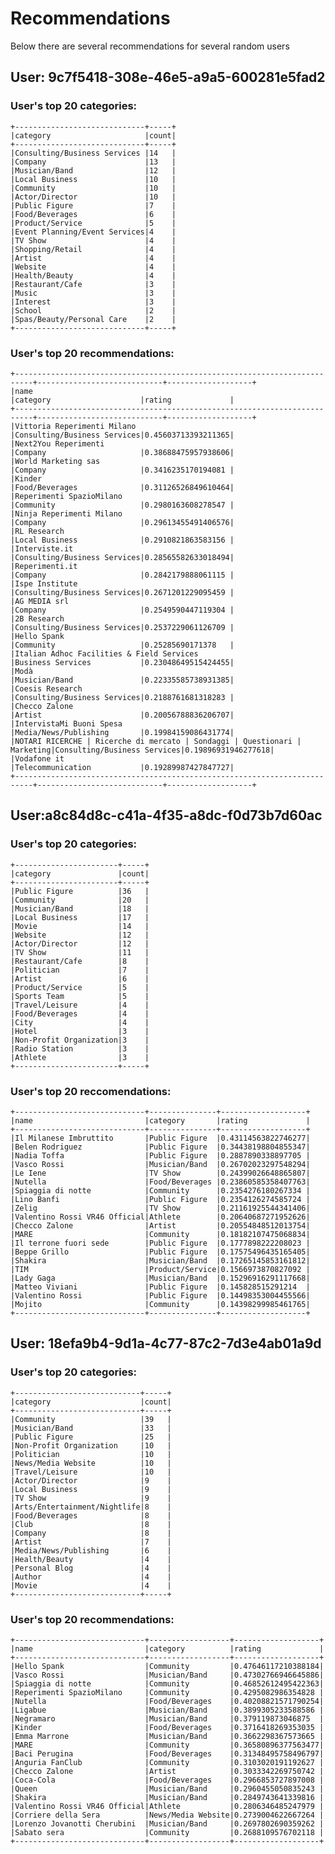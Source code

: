 # Recommendations

Below there are several recommendations for several random users

## User: 9c7f5418-308e-46e5-a9a5-600281e5fad2

### User's top 20 categories:
	+-----------------------------+-----+
	|category                     |count|
	+-----------------------------+-----+
	|Consulting/Business Services |14   |
	|Company                      |13   |
	|Musician/Band                |12   |
	|Local Business               |10   |
	|Community                    |10   |
	|Actor/Director               |10   |
	|Public Figure                |7    |
	|Food/Beverages               |6    |
	|Product/Service              |5    |
	|Event Planning/Event Services|4    |
	|TV Show                      |4    |
	|Shopping/Retail              |4    |
	|Artist                       |4    |
	|Website                      |4    |
	|Health/Beauty                |4    |
	|Restaurant/Cafe              |3    |
	|Music                        |3    |
	|Interest                     |3    |
	|School                       |2    |
	|Spas/Beauty/Personal Care    |2    |
	+-----------------------------+-----+ 

### User's top 20 recommendations:
	+--------------------------------------------------------------------------+----------------------------+-------------------+
	|name                                                                      |category                    |rating             |
	+--------------------------------------------------------------------------+----------------------------+-------------------+
	|Vittoria Reperimenti Milano                                               |Consulting/Business Services|0.45603713393211365|
	|Next2You Reperimenti                                                      |Company                     |0.38688475957938606|
	|World Marketing sas                                                       |Company                     |0.3416235170194081 |
	|Kinder                                                                    |Food/Beverages              |0.31126526849610464|
	|Reperimenti SpazioMilano                                                  |Community                   |0.2980163608278547 |
	|Ninja Reperimenti Milano                                                  |Company                     |0.29613455491406576|
	|RL Research                                                               |Local Business              |0.2910821863583156 |
	|Interviste.it                                                             |Consulting/Business Services|0.28565582633018494|
	|Reperimenti.it                                                            |Company                     |0.2842179888061115 |
	|Ispe Institute                                                            |Consulting/Business Services|0.2671201229095459 |
	|AG MEDIA srl                                                              |Company                     |0.2549590447119304 |
	|2B Research                                                               |Consulting/Business Services|0.2537229061126709 |
	|Hello Spank                                                               |Community                   |0.25285690171378   |
	|Italian Adhoc Facilities & Field Services                                 |Business Services           |0.23048649515424455|
	|Modà                                                                      |Musician/Band               |0.22335585738931385|
	|Coesis Research                                                           |Consulting/Business Services|0.2188761681318283 |
	|Checco Zalone                                                             |Artist                      |0.20056788836206707|
	|IntervistaMi Buoni Spesa                                                  |Media/News/Publishing       |0.19984159086431774|
	|NOTARI RICERCHE | Ricerche di mercato | Sondaggi | Questionari | Marketing|Consulting/Business Services|0.19896931946277618|
	|Vodafone it                                                               |Telecommunication           |0.19289987427847727|
	+--------------------------------------------------------------------------+----------------------------+-------------------+

## User:a8c84d8c-c41a-4f35-a8dc-f0d73b7d60ac

### User's top 20 categories:
	+-----------------------+-----+
	|category               |count|
	+-----------------------+-----+
	|Public Figure          |36   |
	|Community              |20   |
	|Musician/Band          |18   |
	|Local Business         |17   |
	|Movie                  |14   |
	|Website                |12   |
	|Actor/Director         |12   |
	|TV Show                |11   |
	|Restaurant/Cafe        |8    |
	|Politician             |7    |
	|Artist                 |6    |
	|Product/Service        |5    |
	|Sports Team            |5    |
	|Travel/Leisure         |4    |
	|Food/Beverages         |4    |
	|City                   |4    |
	|Hotel                  |3    |
	|Non-Profit Organization|3    |
	|Radio Station          |3    |
	|Athlete                |3    |
	+-----------------------+-----+

### User's top 20 reccomendations:
	+-----------------------------+---------------+-------------------+
	|name                         |category       |rating             |
	+-----------------------------+---------------+-------------------+
	|Il Milanese Imbruttito       |Public Figure  |0.43114563822746277|
	|Belen Rodriguez              |Public Figure  |0.34438198804855347|
	|Nadia Toffa                  |Public Figure  |0.2887890338897705 |
	|Vasco Rossi                  |Musician/Band  |0.26702023297548294|
	|Le Iene                      |TV Show        |0.24399026648865807|
	|Nutella                      |Food/Beverages |0.23860585358407763|
	|Spiaggia di notte            |Community      |0.2354276180267334 |
	|Lino Banfi                   |Public Figure  |0.2354126274585724 |
	|Zelig                        |TV Show        |0.21161925544341406|
	|Valentino Rossi VR46 Official|Athlete        |0.20640687271952626|
	|Checco Zalone                |Artist         |0.20554848512013754|
	|MARE                         |Community      |0.18182107475068834|
	|Il terrone fuori sede        |Public Figure  |0.1777898222208023 |
	|Beppe Grillo                 |Public Figure  |0.17575496435165405|
	|Shakira                      |Musician/Band  |0.17265145853161812|
	|TIM                          |Product/Service|0.1566973870827092 |
	|Lady Gaga                    |Musician/Band  |0.15296916291117668|
	|Matteo Viviani               |Public Figure  |0.145828515291214  |
	|Valentino Rossi              |Public Figure  |0.14498353004455566|
	|Mojito                       |Community      |0.14398299985461765|
	+-----------------------------+---------------+-------------------+

## User: 18efa9b4-9d1a-4c77-87c2-7d3e4ab01a9d

### User's top 20 categories:
	+----------------------------+-----+
	|category                    |count|
	+----------------------------+-----+
	|Community                   |39   |
	|Musician/Band               |33   |
	|Public Figure               |25   |
	|Non-Profit Organization     |10   |
	|Politician                  |10   |
	|News/Media Website          |10   |
	|Travel/Leisure              |10   |
	|Actor/Director              |9    |
	|Local Business              |9    |
	|TV Show                     |9    |
	|Arts/Entertainment/Nightlife|8    |
	|Food/Beverages              |8    |
	|Club                        |8    |
	|Company                     |8    |
	|Artist                      |7    |
	|Media/News/Publishing       |6    |
	|Health/Beauty               |4    |
	|Personal Blog               |4    |
	|Author                      |4    |
	|Movie                       |4    |
	+----------------------------+-----+

### User's top 20 recommendations:
	+-----------------------------+------------------+-------------------+
	|name                         |category          |rating             |
	+-----------------------------+------------------+-------------------+
	|Hello Spank                  |Community         |0.47646117210388184|
	|Vasco Rossi                  |Musician/Band     |0.47302766946645886|
	|Spiaggia di notte            |Community         |0.46852612495422363|
	|Reperimenti SpazioMilano     |Community         |0.4295082986354828 |
	|Nutella                      |Food/Beverages    |0.40208821571790254|
	|Ligabue                      |Musician/Band     |0.3899305233588586 |
	|Negramaro                    |Musician/Band     |0.379119873046875  |
	|Kinder                       |Food/Beverages    |0.3716418269353035 |
	|Emma Marrone                 |Musician/Band     |0.3662298367573665 |
	|MARE                         |Community         |0.36580896377563477|
	|Baci Perugina                |Food/Beverages    |0.31348495758496797|
	|Anguria FanClub              |Community         |0.3103020191192627 |
	|Checco Zalone                |Artist            |0.3033342269750742 |
	|Coca-Cola                    |Food/Beverages    |0.2966853727897008 |
	|Queen                        |Musician/Band     |0.2960455050835243 |
	|Shakira                      |Musician/Band     |0.2849743641339816 |
	|Valentino Rossi VR46 Official|Athlete           |0.2806346485247979 |
	|Corriere della Sera          |News/Media Website|0.2739004622667264 |
	|Lorenzo Jovanotti Cherubini  |Musician/Band     |0.2697802690359262 |
	|Sabato sera                  |Community         |0.2688109576702118 |
	+-----------------------------+------------------+-------------------+


